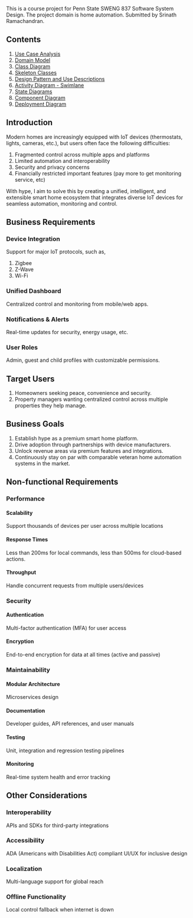 This is a course project for Penn State SWENG 837 Software System Design. The project domain is home automation. Submitted by Srinath Ramachandran.

## Contents
1. [Use Case Analysis](https://srinath-ramachandran.github.io/hype/Use-Case-Analysis)
2. [Domain Model](https://srinath-ramachandran.github.io/hype/domain-model)
3. [Class Diagram](https://srinath-ramachandran.github.io/hype/design-class-diagram)
4. [Skeleton Classes](https://srinath-ramachandran.github.io/hype/skeleton-classes)
5. [Design Pattern and Use Descriptions](https://srinath-ramachandran.github.io/hype/design-pattern)
6. [Activity Diagram - Swimlane](https://srinath-ramachandran.github.io/hype/swimlane-diagram)
7. [State Diagrams](https://srinath-ramachandran.github.io/hype/state-diagrams)
8. [Component Diagram](https://srinath-ramachandran.github.io/hype/component-diagram)
9. [Deployment Diagram](https://srinath-ramachandran.github.io/hype/deployment-diagram)

## Introduction
Modern homes are increasingly equipped with IoT devices (thermostats, lights, cameras, etc.), but users often face the following difficulties:
1. Fragmented control across multiple apps and platforms
2. Limited automation and interoperability
3. Security and privacy concerns
4. Financially restricted important features (pay more to get monitoring service, etc)

With hype, I aim to solve this by creating a unified, intelligent, and extensible smart home ecosystem that integrates diverse IoT devices for seamless automation, monitoring and control. 

## Business Requirements
### Device Integration
Support for major IoT protocols, such as,
1. Zigbee
2. Z-Wave
3. Wi-Fi

### Unified Dashboard
Centralized control and monitoring from mobile/web apps.

### Notifications & Alerts
Real-time updates for security, energy usage, etc.

### User Roles
Admin, guest and child profiles with customizable permissions.

## Target Users
1. Homeowners seeking peace, convenience and security.
2. Property managers wanting centralized control across multiple properties they help manage.

## Business Goals
1. Establish hype as a premium smart home platform.
2. Drive adoption through partnerships with device manufacturers.
3. Unlock revenue areas via premium features and integrations.
4. Continuously stay on par with comparable veteran home automation systems in the market.

## Non-functional Requirements
### Performance
#### Scalability
Support thousands of devices per user across multiple locations
#### Response Times
Less than 200ms for local commands, less than 500ms for cloud-based actions.
#### Throughput
Handle concurrent requests from multiple users/devices

### Security
#### Authentication
Multi-factor authentication (MFA) for user access
#### Encryption
End-to-end encryption for data at all times (active and passive)

### Maintainability
#### Modular Architecture
Microservices design
#### Documentation
Developer guides, API references, and user manuals
#### Testing
Unit, integration and regression testing pipelines
#### Monitoring
Real-time system health and error tracking

## Other Considerations
### Interoperability
APIs and SDKs for third-party integrations
### Accessibility
ADA (Americans with Disabilities Act) compliant UI/UX for inclusive design
### Localization
Multi-language support for global reach
### Offline Functionality
Local control fallback when internet is down





